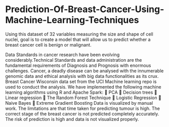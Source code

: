 # Prediction-Of-Breast-Cancer-Using-Machine-Learning-Techniques

Using this dataset of 32 variables measuring the size and shape of cell nuclei, goal is to create a model that will allow us 
to predict whether a breast cancer cell is benign or malignant.

Data Standards in cancer research have been evolving considerably.Technical Standards and data administration are the fundamental 
requirements of Diagnosis and Prognosis with enormous challenges. Cancer, a deadly disease can be analysed with the innumerable
genomic data and ethical analysis with big data functionalities as its crux. Breast Cancer Wisconsin data set from the UCI 
Machine learning repo is used to conduct the analysis.
We have implemented the following machine learning algorithms using R and Apache Spark:
 PCA
 Decision trees
 Linear regression
 The Random Forest Technique
 Logistic Regression
 Naive Bayes
 Extreme Gradient Boosting
Data is visualized by manual work. The limitations are that time taken for predicting tumour is high. The correct stage of the
breast cancer is not predicted completely accurately. The risk of prediction is high and data is not visualized properly.
